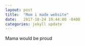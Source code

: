 ```yaml
---
layout: post
title:  "Mom i made website"
date:   2017-10-24 19:44:00 -0400
categories: jekyll update
---
```

Mama would be proud
